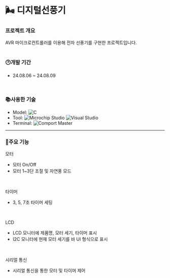 # 🌬️ 디지털선풍기


### 프로젝트 개요
AVR 마이크로컨트롤러를 이용해 전자 선풍기를 구현한 프로젝트입니다.  
<br/>

### 🕑개발 기간 
- 24.08.06 ~ 24.08.09
<br/>

### 📚사용한 기술
- Model: ![C](https://img.shields.io/badge/C-A8B9CC?style=for-the-badge&logo=c&logoColor=white)
- Tool: ![Microchip Studio](https://img.shields.io/badge/Microchip_Studio-8E9091?style=for-the-badge&logo=microchip&logoColor=white) ![Visual Studio](https://img.shields.io/badge/Visual_Studio-5C2D91?style=for-the-badge&logo=visual%20studio&logoColor=white)
- Terminal: ![Comport Master](https://img.shields.io/badge/Comport%20Master-007ACC?style=for-the-badge&logo=serial%20port&logoColor=white)
---

### 🔧주요 기능
모터
- 모터 On/Off
- 모터 1~3단 조절 및 자연풍 모드
<br/>
 
타이머
- 3, 5, 7초 타이머 세팅
<br/>

LCD
- LCD 모니터에 제품명, 모터 세기, 타이머 표시
- I2C 모니터에 현재 모터 세기를 바 UI 형식으로 표시
<br/>

시리얼 통신
- 시리얼 통신을 통한 모터 및 타이머 제어
